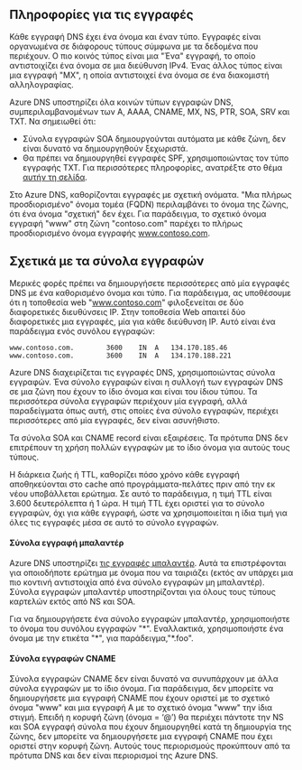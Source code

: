 ## <a name="about-records"></a>Πληροφορίες για τις εγγραφές

Κάθε εγγραφή DNS έχει ένα όνομα και έναν τύπο. Εγγραφές είναι οργανωμένα σε διάφορους τύπους σύμφωνα με τα δεδομένα που περιέχουν. Ο πιο κοινός τύπος είναι μια "Ένα" εγγραφή, το οποίο αντιστοιχίζει ένα όνομα σε μια διεύθυνση IPv4. Ένας άλλος τύπος είναι μια εγγραφή "MX", η οποία αντιστοιχεί ένα όνομα σε ένα διακομιστή αλληλογραφίας.

Azure DNS υποστηρίζει όλα κοινών τύπων εγγραφών DNS, συμπεριλαμβανομένων των A, AAAA, CNAME, MX, NS, PTR, SOA, SRV και TXT. Να σημειωθεί ότι:
- Σύνολα εγγραφών SOA δημιουργούνται αυτόματα με κάθε ζώνη, δεν είναι δυνατό να δημιουργηθούν ξεχωριστά.
- Θα πρέπει να δημιουργηθεί εγγραφές SPF, χρησιμοποιώντας τον τύπο εγγραφής TXT. Για περισσότερες πληροφορίες, ανατρέξτε στο θέμα [αυτήν τη σελίδα](http://tools.ietf.org/html/rfc7208#section-3.1).

Στο Azure DNS, καθορίζονται εγγραφές με σχετική ονόματα. "Μια πλήρως προσδιορισμένο" όνομα τομέα (FQDN) περιλαμβάνει το όνομα της ζώνης, ότι ένα όνομα "σχετική" δεν έχει. Για παράδειγμα, το σχετικό όνομα εγγραφή "www" στη ζώνη "contoso.com" παρέχει το πλήρως προσδιορισμένο όνομα εγγραφής www.contoso.com.

## <a name="about-record-sets"></a>Σχετικά με τα σύνολα εγγραφών

Μερικές φορές πρέπει να δημιουργήσετε περισσότερες από μία εγγραφές DNS με ένα καθορισμένο όνομα και τύπο. Για παράδειγμα, ας υποθέσουμε ότι η τοποθεσία web "www.contoso.com" φιλοξενείται σε δύο διαφορετικές διευθύνσεις IP. Στην τοποθεσία Web απαιτεί δύο διαφορετικές μια εγγραφές, μία για κάθε διεύθυνση IP. Αυτό είναι ένα παράδειγμα ενός συνόλου εγγραφών:

    www.contoso.com.        3600    IN  A   134.170.185.46
    www.contoso.com.        3600    IN  A   134.170.188.221

Azure DNS διαχειρίζεται τις εγγραφές DNS, χρησιμοποιώντας σύνολα εγγραφών. Ένα σύνολο εγγραφών είναι η συλλογή των εγγραφών DNS σε μια ζώνη που έχουν το ίδιο όνομα και είναι του ίδιου τύπου. Τα περισσότερα σύνολα εγγραφών περιέχουν μία εγγραφή, αλλά παραδείγματα όπως αυτή, στις οποίες ένα σύνολο εγγραφών, περιέχει περισσότερες από μία εγγραφές, δεν είναι ασυνήθιστο.

Τα σύνολα SOA και CNAME record είναι εξαιρέσεις. Τα πρότυπα DNS δεν επιτρέπουν τη χρήση πολλών εγγραφών με το ίδιο όνομα για αυτούς τους τύπους.

Η διάρκεια ζωής ή TTL, καθορίζει πόσο χρόνο κάθε εγγραφή αποθηκεύονται στο cache από προγράμματα-πελάτες πριν από την εκ νέου υποβάλλεται ερώτημα. Σε αυτό το παράδειγμα, η τιμή TTL είναι 3.600 δευτερόλεπτα ή 1 ώρα. Η τιμή TTL έχει οριστεί για το σύνολο εγγραφών, όχι για κάθε εγγραφή, ώστε να χρησιμοποιείται η ίδια τιμή για όλες τις εγγραφές μέσα σε αυτό το σύνολο εγγραφών.

#### <a name="wildcard-record-sets"></a>Σύνολα εγγραφή μπαλαντέρ

Azure DNS υποστηρίζει [τις εγγραφές μπαλαντέρ](https://en.wikipedia.org/wiki/Wildcard_DNS_record). Αυτά τα επιστρέφονται για οποιοδήποτε ερώτημα με όνομα που να ταιριάζει (εκτός αν υπάρχει μια πιο κοντινή αντιστοιχία από ένα σύνολο εγγραφών μη μπαλαντέρ). Σύνολα εγγραφών μπαλαντέρ υποστηρίζονται για όλους τους τύπους καρτελών εκτός από NS και SOA.  

Για να δημιουργήσετε ένα σύνολο εγγραφών μπαλαντέρ, χρησιμοποιήστε το όνομα του συνόλου εγγραφών "\*". Εναλλακτικά, χρησιμοποιήστε ένα όνομα με την ετικέτα "\*", για παράδειγμα,"\*.foo".

#### <a name="cname-record-sets"></a>Σύνολα εγγραφών CNAME

Σύνολα εγγραφών CNAME δεν είναι δυνατό να συνυπάρχουν με άλλα σύνολα εγγραφών με το ίδιο όνομα. Για παράδειγμα, δεν μπορείτε να δημιουργήσετε μια εγγραφή CNAME που έχουν οριστεί με το σχετικό όνομα "www" και μια εγγραφή A με το σχετικό όνομα "www" την ίδια στιγμή. Επειδή η κορυφή ζώνη (όνομα = ‘@’) θα περιέχει πάντοτε την NS και SOA εγγραφή σύνολα που έχουν δημιουργηθεί κατά τη δημιουργία της ζώνης, δεν μπορείτε να δημιουργήσετε μια εγγραφή CNAME που έχει οριστεί στην κορυφή ζώνη. Αυτούς τους περιορισμούς προκύπτουν από τα πρότυπα DNS και δεν είναι περιορισμοί της Azure DNS.
